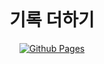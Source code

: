 <div align="center">
  <br>
  <h1>기록 더하기</h1>
</div>

<p align="center">
  <a href="https://kyodaddy.github.io/" target="_self">
    <img src="https://github.com/jeffreytse/jekyll-theme-yat/workflows/Github%20Pages/badge.svg"
      alt="Github Pages" />
  </a>
</p>


